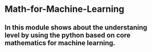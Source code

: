 # Math-for-Machine-Learning
## In this module shows about the understaning level by using the python based on core mathematics for machine learning.
